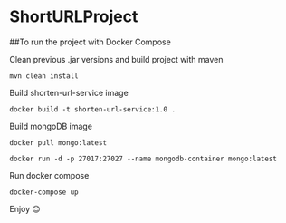 # ShortURLProject

##To run the project with Docker Compose

Clean previous .jar versions and build project with maven
```
mvn clean install
```

Build shorten-url-service image
```
docker build -t shorten-url-service:1.0 .
```

Build mongoDB image
```
docker pull mongo:latest

docker run -d -p 27017:27027 --name mongodb-container mongo:latest
```

Run docker compose
```
docker-compose up
```

Enjoy :blush:

